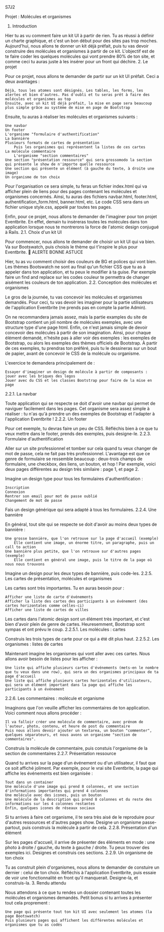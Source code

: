 
S7J2

Projet : Molécules et organismes

1. Introduction

Hier tu as vu comment faire un kit UI à partir de rien. Tu as réussi à définir un charte graphique, et c'est un bon début pour des sites pas trop moches. Aujourd'hui, nous allons te donner un kit déjà préfait, puis tu vas devoir construire des molécules et organismes à partir de ce kit. L'objectif est de te faire coder les quelques molécules qui vont prendre 80% de ton site, et comme ceci tu auras juste à les insérer pour un front qui déchire.
2. Le projet

Pour ce projet, nous allons te demander de partir sur un kit UI préfait. Ceci a deux avantages :

    Déjà, tous les atomes sont désignés. Les tables, les forms, les alertes et bien d'autres. Pas d'oubli et tu seras prêt à faire des molécules et organismes au top
    Ensuite, avec un kit UI déjà préfait, la mise en page sera beaucoup plus simple grâce au système de mise en page de Bootstrap

Ensuite, tu auras à réaliser les molécules et organismes suivants :

    Une navbar
    Un footer
    L'organisme "formulaire d'authentification"
    La bannière
    Plusieurs formats de cartes de présentation
        Puis les organismes qui représentent la listes de ces cartes
    La molécule commentaire
        L'organisme "section commentaires"
    Une section "présentation ressource" qui sera grossomodo la section qui présente le show de n'importe quelle ressource
    Une section qui présente un élément (à gauche du texte, à droite une image)
    Un organisme de ton choix

Pour l'organisation ce sera simple, tu feras un fichier index.html qui va afficher plein de liens pour des pages contenant les molécules et organismes concernés. Ainsi, tu auras des fichiers navbar.html, footer.html, authentification_form.html, banner.html, etc. Le code CSS sera dans un fichier unique style.css, appelé par toutes tes pages.

Enfin, pour ce projet, nous allons te demander de l'imaginer pour ton projet Eventbrite. En effet, demain tu insèreras toutes les molécules dans ton application lorsque nous te montrerons la force de l'atomic design conjugué à Rails.
2.1. Choix d'un kit UI

Pour commencer, nous allons te demander de choisir un kit UI qui va bien. Va sur Bootswatch, puis choisis le thème qui t'inspire le plus pour Eventbrite.
🚀 ALERTE BONNE ASTUCE

Hier, tu as vu comment choisir des couleurs de BG et polices qui vont bien. Les thèmes Bootswatch ne sont au final qu'un fichier CSS que tu as à appeler dans ton application, et tu peux le modifier à ta guise. Par exemple faire un find and replace sur les codes couleur te permettra de changer aisément les couleurs de ton application.
2.2. Conception des molécules et organismes

Le gros de la journée, tu vas concevoir les molécules et organismes demandés. Pour ceci, tu vas devoir les imaginer pour la partie utilisateurs de l'application Eventbrite (ne prends pas en compte la partie Admin).

On ne recommandera jamais assez, mais la partie examples du site de Bootstrap contient un joli nombre de molécules exemples, avec une structure type d'une page html. Enfin, ce n'est jamais simple de devoir concevoir des molécules à partir de son imagination. Ainsi, pour chaque élément demandé, n'hésite pas à aller voir des exemples : les exemples de Bootstrap, ou alors les exemples des thèmes officiels de Bootstrap. À partir de ces exemples, tu prendras ton préféré, puis tu le dessineras sur un bout de papier, avant de concevoir le CSS de la molécule ou organisme.

L'exercice te demandera principalement de :

    Essayer d'imaginer un design de molécule à partir de composants : jouer avec les briques des legos
    Jouer avec du CSS et les classes Bootstrap pour faire de la mise en page

2.2.1. La navbar

Toute application qui se respecte se doit d'avoir une navbar qui permet de naviguer facilement dans les pages. Cet organisme sera assez simple à réaliser : tu n'as qu'à prendre un des exemples de Bootstrap et l'adapter à l'application Eventbrite !
2.2.2. Un footer

Pour cet exemple, tu devras faire un peu de CSS. Réfléchis bien à ce que tu veux mettre dans le footer, prends des exemples, puis designe-le.
2.2.3. Formulaire d'authentification

Aller sur un site professionnel et tomber sur cela quand tu veux changer de mot de passe, cela ne fait pas très professionnel. L'avantage est que ce genre de formulaire se ressemble beaucoup : deux-trois champs de formulaire, une checkbox, des liens, un bouton, et hop ! Par exemple, voici deux pages différentes au design très similaire : page 1, et page 2.

Imagine un design type pour tous les formulaires d'authentification :

    Inscription
    Connexion
    Rentrer son email pour mot de passe oublié
    Changement de mot de passe

Fais un design générique qui sera adapté à tous les formulaires.
2.2.4. Une bannière

En général, tout site qui se respecte se doit d'avoir au moins deux types de bannière :

    Une grosse bannière, que l'on retrouve sur la page d'accueil (exemple)
        Elle contient une image, un énorme titre, un paragraphe, puis un call to action
    Une bannière plus petite, que l'on retrouve sur d'autres pages (exemple)
        Elle contient en général une image, puis le titre de la page où nous nous trouvons

Imagine un design pour les deux types de bannière, puis code-les.
2.2.5. Les cartes de présentation, molécules et organismes

Les cartes sont très importantes. Tu en auras besoin pour :

    Afficher une liste de carte d'événements
    Afficher la liste des cartes des participants à un événement (des cartes horizontales comme celles-ci)
    Afficher une liste de cartes de villes

Les cartes dans l'atomic design sont un élément très important, et c'est bien d'avoir plein de genre de cartes. Heuresemment, Bootstrap sont sympas et ont prévu le coup.
2.2.5.1. Les molécules : cartes

Construis les trois types de carte pour ce qui a été dit plus haut.
2.2.5.2. Les organismes : listes de cartes

Maintenant imagine les organismes qui vont aller avec ces cartes. Nous allons avoir besoin de listes pour les afficher :

    Une liste qui affiche plusieurs cartes d'événements (mets-en le nombre que tu veux dans une row), qui sera un des organismes principaux de ta page d'accueil
    Une liste qui affiche plusieurs cartes horizontales d'utilisateurs, qui sera un élément important dans la page qui affiche les participants à un événement

2.2.6. Les commentaires : molécule et organisme

Imaginons que l'on veuille afficher les commentaires de ton application. Voici comment nous allons procéder :

    Il va falloir créer une molécule de commentaire, avec prénom de l'auteur, photo, contenu, et heure de post du commentaire
    Puis nous allons devoir ajouter un textarea, un bouton "commenter", quelques séparateurs, et nous avons un organisme "section de commentaires".

Construis la molécule de commentaire, puis constuis l'organisme de la section de commentaires
2.2.7. Présentation ressource

Quand tu arrives sur la page d'un événement ou d'un utilisateur, il faut que ce soit affiché joliment. Par exemple, pour le vrai site Eventbrite, la page qui affiche les événements est bien organisée :

    Tout dans un container
    Une molécule d'une image qui prend 8 colonnes, et une section d'informations importantes qui prend 4 colonnes
    Une molécule avec des icones, puis un bouton
    Une molécule de la description qui prend 8 colonnes et du reste des informations sur les 4 colonnes restantes
    Enfin, quelques icones de réseaux sociaux

Si tu arrives à faire cet organisme, il te sera très aisé de le reproduire pour d'autres ressources et d'autres pages show. Designe un organisme passe-partout, puis construis la molécule à partir de cela.
2.2.8. Présentation d'un élément

Sur les pages d'accueil, il arrive de présenter des éléments en mode : une photo à droite / gauche, du texte à gauche / droite. Tu peux trouver des exemples ici. Designes et construis ces sections.
2.2.9. Un organisme de ton choix

Tu as construit plein d'organismes, nous allons te demander de constuire un dernier : celui de ton choix. Réfléchis à l'application Eventbrite, puis essaie de voir une fonctionnalité en front qu'il manquerait. Designe-la, et construis-la.
3. Rendu attendu

Nous attendons à ce que tu rendes un dossier contenant toutes les molécules et organismes demandés. Petit bonus si tu arrives à présenter tout cela proprement :

    Une page qui présente tout ton kit UI avec seulement les atomes (la page Bootswatch)
    Puis plusieurs pages qui affichent les différentes molécules et organismes que tu as codés

